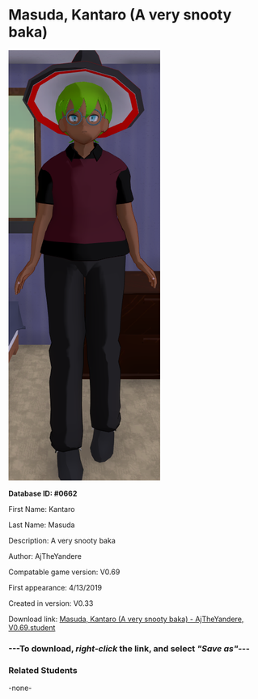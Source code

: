 # Masuda, Kantaro (A very snooty baka)

<img src="../../Files/Images/Masuda, Kantaro (A very snooty baka).png" title="Masuda, Kantaro (A very snooty baka) - AjTheYandere, V0.69">

**Database ID: #0662**

First Name: Kantaro

Last Name: Masuda

Description: A very snooty baka

Author: AjTheYandere

Compatable game version: V0.69

First appearance: 4/13/2019

Created in version: V0.33

Download link: <a href="https://raw.githubusercontent.com/Arbiter1223/Daigaku-Gurashi-Custom-Students/master/Files/Student%20Files/Masuda%2C%20Kantaro%20(A%20very%20snooty%20baka)%20-%20AjTheYandere%2C%20V0.69.student">Masuda, Kantaro (A very snooty baka) - AjTheYandere, V0.69.student</a>

### ---**To download, _right-click_ the link, and select _"Save as"_**---

### Related Students

-none-
